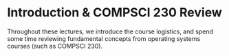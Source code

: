 # Introduction & COMPSCI 230 Review

Throughout these lectures, we introduce the course logistics, and spend some time reviewing fundamental concepts from operating systems courses (such as COMPSCI 230).
